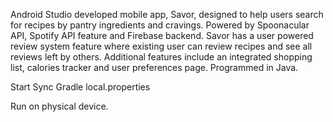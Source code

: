 Android Studio developed mobile app, Savor, designed to help users search for recipes by pantry ingredients and cravings. Powered by Spoonacular API, Spotify API feature and Firebase backend. Savor has a user powered review system feature where existing user can review recipes and see all reviews left by others. Additional features include an integrated shopping list, calories tracker and user preferences page. Programmed in Java.

Start
Sync Gradle local.properties

Run on physical device.
